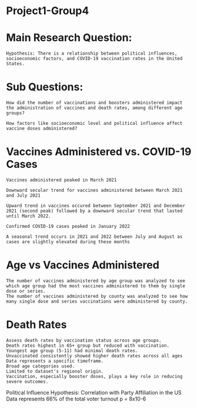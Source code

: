 # Project1-Group4

# Main Research Question:

    Hypothesis: There is a relationship between political influences, socioeconomic factors, and COVID-19 vaccination rates in the United States.
 
# Sub Questions: 

    How did the number of vaccinations and boosters administered impact the administration of vaccines and death rates, among different age groups?
       
    How factors like socioeconomic level and political influence affect vaccine doses administered?

# Vaccines Administered vs. COVID-19 Cases

    Vaccines administered peaked in March 2021 
    
    Downward secular trend for vaccines administered between March 2021 and July 2021
    
    Upward trend in vaccines occured between September 2021 and December 2021 (second peak) followed by a downward secular trend that lasted until March 2022. 
    
    Confirmed COVID-19 cases peaked in January 2022
    
    A seasonal trend occurs in 2021 and 2022 between July and August as cases are slightly elevated during these months

# Age vs Vaccines Administered

    The number of vaccines administered by age group was analyzed to see which age group had the most vaccines administered to them by single dose or series. 
    The number of vaccines administered by county was analyzed to see how many single dose and series vaccinations were administered by county. 

# Death Rates
    Assess death rates by vaccination status across age groups.
    Death rates highest in 65+ group but reduced with vaccination. Youngest age group (5-11) had minimal death rates. 
    Unvaccinated consistently showed higher death rates across all ages                               
    Data represents a specific timeframe.
    Broad age categories used.
    Limited to dataset's regional origin.
    Vaccination, especially booster doses, plays a key role in reducing severe outcomes.


Political Influence
Hypothesis: Correlation with Party Affiliation in the US
Data represents 66% of the total voter turnout
p = 8x10-6 
